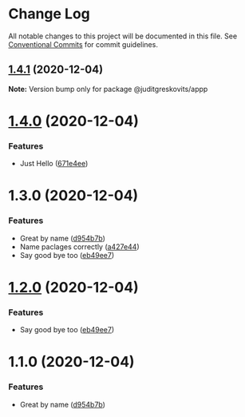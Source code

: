 # Change Log

All notable changes to this project will be documented in this file.
See [Conventional Commits](https://conventionalcommits.org) for commit guidelines.

## [1.4.1](https://github.com/juditgreskovits/Lerna/compare/@juditgreskovits/appp@1.4.0...@juditgreskovits/appp@1.4.1) (2020-12-04)

**Note:** Version bump only for package @juditgreskovits/appp





# [1.4.0](https://github.com/juditgreskovits/Lerna/compare/@juditgreskovits/appp@1.3.0...@juditgreskovits/appp@1.4.0) (2020-12-04)


### Features

* Just Hello ([671e4ee](https://github.com/juditgreskovits/Lerna/commit/671e4ee1dc5ac879bb10ab8676d346f07f312ba5))





# 1.3.0 (2020-12-04)


### Features

* Great by name ([d954b7b](https://github.com/juditgreskovits/Lerna/commit/d954b7bf229b3f9e33607bb3a1787b6ef53ac1b3))
* Name paclages correctly ([a427e44](https://github.com/juditgreskovits/Lerna/commit/a427e443f776102ac340c9118d586a29d324c70b))
* Say good bye too ([eb49ee7](https://github.com/juditgreskovits/Lerna/commit/eb49ee767c29cf736569730f79bc1e57d6f18b33))





# [1.2.0](https://github.com/juditgreskovits/Lerna/compare/appp@1.1.0...appp@1.2.0) (2020-12-04)


### Features

* Say good bye too ([eb49ee7](https://github.com/juditgreskovits/Lerna/commit/eb49ee767c29cf736569730f79bc1e57d6f18b33))





# 1.1.0 (2020-12-04)


### Features

* Great by name ([d954b7b](https://github.com/juditgreskovits/Lerna/commit/d954b7bf229b3f9e33607bb3a1787b6ef53ac1b3))
